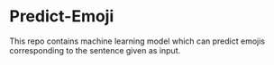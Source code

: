 # Predict-Emoji
This repo contains machine learning model which can predict emojis corresponding to the sentence given as input.

